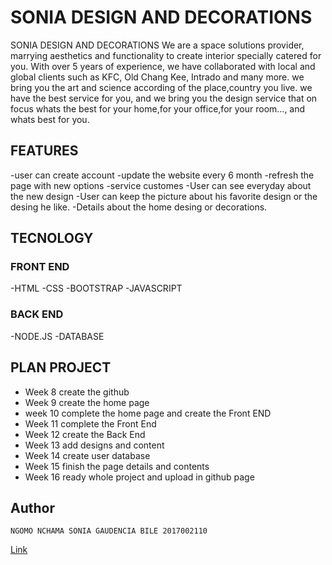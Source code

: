 # SONIA DESIGN AND DECORATIONS

SONIA DESIGN AND DECORATIONS We are a space solutions provider, marrying aesthetics and functionality to create interior specially catered for you.
With over 5 years of experience, we have collaborated with local and global clients such as KFC, Old Chang Kee, Intrado and many more.
we bring you the art and science according of the place,country you live. we have the best service for you, and we bring you the design service that on focus whats the best for your home,for your office,for your room..., and whats best for you.

## FEATURES
 -user can create account
 -update the website every 6 month
 -refresh the page with new options
 -service customes
 -User can see everyday about the new design
 -User can keep the picture about his favorite design or the desing he like.
 -Details about the home desing or decorations.

## TECNOLOGY

 ### FRONT END
   -HTML
   -CSS
   -BOOTSTRAP
   -JAVASCRIPT

 ### BACK END
  -NODE.JS
  -DATABASE

  ## PLAN PROJECT
   - Week 8 create the github
   - Week 9 create the home page
   - week 10 complete the home page and create the Front END
   - Week 11 complete the Front End
   - Week 12 create the Back End
   - Week 13 add designs and content
   - Week 14 create user database
   - Week 15 finish the page details and contents
   - Week 16 ready whole project and upload in github page
 
 ## Author
    NGOMO NCHAMA SONIA GAUDENCIA BILE 2017002110
   
   
<a href="https://soniangomo.github.io/Sonia-designs-and-decorations/">Link</a>
